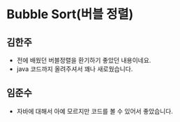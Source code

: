 # Bubble Sort(버블 정렬)

## 김한주
- 전에 배웠던 버블정렬을 환기하기 좋았던 내용이네요.
- java 코드까지 올려주셔서 꽤나 새로웠습니다.

## 임준수
- 자바에 대해서 아예 모르지만 코드를 볼 수 있어서 좋았습니다.
